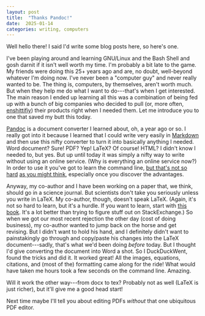 ```yaml
---
layout: post
title:  "Thanks Pandoc!"
date:  2025-01-14 
categories: writing, computers
---
```


Well hello there!
I said I'd write some blog posts here, so here's one.

I've been playing around and learning GNU/Linux and the Bash Shell and gosh darnit if it isn't well worth my time.
I'm probably a bit late to the game.
My friends were doing this 25+ years ago and are, no doubt, well-beyond whatever I'm doing now.
I've never been a "computer guy" and never really wanted to be.
The thing is, computers, by themselves, aren't worth much.
But when they help me do what I want to do---that's when I get interested.
The main reason I ended up learning all this was a combination of being fed up with a bunch of big companies who decided to pull (or, more often, [enshittifiy](https://pluralistic.net/2022/11/28/enshittification/)) their products right when I needed them.
Let me introduce you to one that saved my butt this today.

[Pandoc](https://pandoc.org/) is a document converter I learned about, oh, a year ago or so.
I really got into it because I learned that I could write very easily in [Markdown](https://programminghistorian.org/en/lessons/sustainable-authorship-in-plain-text-using-pandoc-and-markdow) and then use this nifty converter to turn it into basically anything I needed.
Word document?
Sure!
PDF?
Yep!
LaTeX?
Of course!
HTML?
I didn't know I needed to, but yes.
But up until today it was simply a nifty way to write without using an online service.
(Why is everything an online service now?)
In order to use it you've got to learn the command line, [but that's not so hard](https://programminghistorian.org/en/lessons/intro-to-powershell) [as you might think](https://programminghistorian.org/en/lessons/intro-to-bash), especially once you discover the advantages.

Anyway, my co-author and I have been working on a paper that, we think, should go in a science journal.
But scientists don't take you seriously unless you write in LaTeX.
My co-author, though, doesn't speak LaTeX.
(Again, it's not so hard to learn, but it's a hurdle.
If you want to learn, start with [this book](https://tobi.oetiker.ch/lshort/lshort.pdf).
It's a lot better than trying to figure stuff out on StackExchange.)
So when we got our most recent rejection the other day (cost of doing business), my co-author wanted to jump back on the horse and get revising.
But I didn't want to hold his hand, and I definitely didn't want to painstakingly go through and copy/paste his changes into the LaTeX document---sadly, that's what we'd been doing *before* today.
But I thought I'd give converting the document into Word a shot.
So I DuckDuckWent, found the tricks and did it.
It worked great!
All the images, equations, citations, and (most of the) formatting came along for the ride!
What would have taken me hours took a few seconds on the command line.
Amazing.

Will it work the other way---from docx to tex?
Probably not as well (LaTeX is just richer), but it'll give me a good head start!

Next time maybe I'll tell you about editing PDFs *without* that one ubiquitous PDF editor.
